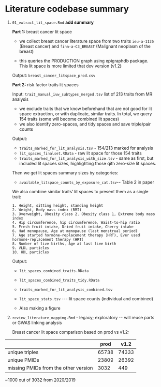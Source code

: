 # Literature codebase summary

1. `01_extract_lit_space.Rmd` **add summary**

	**Part 1:** breast cancer lit space
	
	- we collect breast cancer literature space from two traits `ieu-a-1126` (Breast cancer) and `finn-a-C3_BREAST` (Malignant neoplasm of the breast)
	
	- this queries the PRODUCTION graph using epigraphdb package. This lit space is more limited that dev version (v1.2)
	
	
	Output: `breast_cancer_litspace_prod.csv`
	
	
	**Part 2:** risk factor traits lit spaces
	
	Input: `trait_manual_ivw_subtypes_merged.tsv` list of 213 traits from MR analysis
	
	- we exclude traits that we know beforehand that are not good for lit space extraction, or with duplicate, similar traits. In total, we query 154 traits (some will become combined lit spaces)
	- we also identify zero-spaces, and tidy spaces and save triple/pair counts
	
	Output: 
	
	* `traits_marked_for_lit_analysis.tsv` - 154/213 marked for analysis
	* `lit_spaces_finalset.RData` - raw lit space for those 154 traits
	* `traits_marked_for_lit_analysis_with_size.tsv` - same as first, but included lit spaces sizes, highlighting those qith zero-size lit spaces. 
	
	
	Then we get lit spaces summary sizes by categories:
	
	* `available_litspace_counts_by_exposure_cat.tsv`-- Table 2 in paper
	
		
	We also combine similar traits' lit spaces to present them as a single trait:
	
	```
	1. Height, sitting height, standing height
	2. Weight, Body mass index (BMI)
	3. Overweight, Obesity class 2, Obesity class 1, Extreme body mass index
	4. Hip circumference, hip circumference, Waist-to-hip ratio
	5. Fresh fruit intake, Dried fruit intake, Cherry intake
	6. Had menopause, Age at menopause (last menstrual period)
	7. Age started hormone-replacement therapy (HRT), Ever used hormone-replacement therapy (HRT)
	8. Number of live births, Age at last live birth
	9. VLDL particles
	10. HDL particles
	```
	
	Output:
	
	* `lit_spaces_combined_traits.RData`
	* `lit_spaces_combined_traits_tidy.RData`
	* `traits_marked_for_lit_analysis_combined.tsv` 
	* `lit_space_stats.tsv` --- lit space counts (individual and combined) 
	
		
	* Also making a figure	
		
	







	
2. `review_literature_mapping.Rmd` - legacy; exploratory -- will reuse parts or GWAS linking analysis

	Breast cancer lit space comparison based on prod vs v1.2:
	
|                | prod  | v1.2  |   
|----------------|-------|-------|
| unique triples | 65738 | 74333 | 
| unique PMIDs    | 23809 | 26392 |   
| missing PMIDs from the other version | 3032  | 449   |  

 ~1000 out of 3032  from 2020/2019 